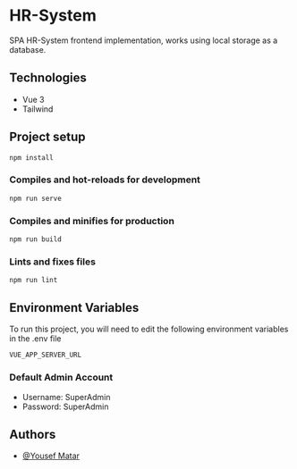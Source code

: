 # HR-System

SPA HR-System frontend implementation, works using local storage as a database.


## Technologies
- Vue 3
- Tailwind

## Project setup
```
npm install
```

### Compiles and hot-reloads for development
```
npm run serve
```

### Compiles and minifies for production
```
npm run build
```

### Lints and fixes files
```
npm run lint
```

## Environment Variables

To run this project, you will need to edit the following environment variables in the .env file

`VUE_APP_SERVER_URL`

### Default Admin Account 
- Username: SuperAdmin
- Password: SuperAdmin

## Authors

- [@Yousef Matar](https://www.github.com/Yousef-Matar)
